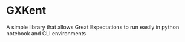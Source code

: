 # GXKent
A simple library that allows Great Expectations to run easily in python notebook and CLI environments
